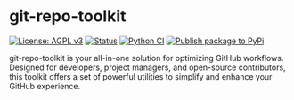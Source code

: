 # git-repo-toolkit

[![License: AGPL v3](https://img.shields.io/badge/License-AGPL_v3-blue.svg)](https://www.gnu.org/licenses/agpl-3.0)
[![Status](https://img.shields.io/badge/status-maintained-31c653)](#)  <!-- Replace # with the actual link if needed -->
[![Python CI](https://github.com/openedx/DoneXBlock/actions/workflows/ci.yml/badge.svg)](https://github.com/farhan/git-repo-toolkit/actions/workflows/ci.yml)
[![Publish package to PyPi](https://github.com/openedx/DoneXBlock/actions/workflows/pypi-release.yml/badge.svg)](https://github.com/farhan/git-repo-toolkit/actions/workflows/pypi-release.yml)

git-repo-toolkit is your all-in-one solution for optimizing GitHub workflows. Designed for developers, project managers, and open-source contributors, this toolkit offers a set of powerful utilities to simplify and enhance your GitHub experience.
